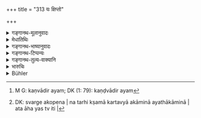+++
title = "313 यः क्षिप्तो"

+++

<details><summary>गङ्गानथ-मूलानुवादः</summary>

He who, on being abused by men in distress, forgives, becomes exalted to heaven, by that act; while he who, through kingly pride, does not forgive, goes, by that act, to hell.—(313)
</details>

<details><summary>मेधातिथिः</summary>

**आर्तैर्** दण्ड्यमनतत्संबन्धिभिर् अधि**क्षिप्त** आक्रुष्टो यन् **मर्षयति** न क्रुध्यति **तेन** क्षमणेन **स्वर्गे महीयते** । कण्ड्वादित्वाद् यः[^८] । महत्त्वं प्राप्नोति स्वर्गे । अकोपेन तर्हि क्षमा कर्तव्या । अकामिनो यथाकामी अत आह । यत् तु[^९] प्रभुर् अहम् इत्य् अभिमानेन न सहते **तेन नरकं** प्राप्नोति । **आर्त**ग्रहणं बालवृद्धयोर् अपि प्रदर्शनार्थं पूर्वशेषत्वाद् अस्य ॥ ८.३१३ ॥


[^९]:
     DK: svarge akopena | na tarhi kṣamā kartavyā akāminā ayathākāminā | ata āha yas tv iti |


[^८]:
     M G: kaṇvādir ayam; DK (1: 79): kaṇḍvādir ayam
</details>

<details><summary>गङ्गानथ-भाष्यानुवादः</summary>

‘*Men in distress*,’—*i.e*., the man who is punished, or his relations.

‘*Abused*’—reproached.

‘*Forgives*’—does not become angry.

‘*By that act*’—by the act of forgiving.

‘*Becomes exalted to heaven*’—the root ‘*maha*’ (in ‘*mahīyate*) belongs to the ‘*Kaṇḍvādi*’ group, hence the ‘*ya*’ in the middle of the word. The meaning is that ‘in heaven he gains an exalted position.’

For this reason, without showing any anger, he shall forgive.

If, however, under the influence of pride, thinking himself to be all-powerful, he does not condone the abuse, then, by that act he goes to hell.

The term ‘*men in distress*’ includes *the young and the infirm* also; since the present verse is supplementary to the foregoing (where these latter have been mentioned).—(313)
</details>

<details><summary>गङ्गानथ-टिप्पन्यः</summary>

This verse is quoted in *Kṛtyakalpataru* (14a).
</details>

<details><summary>गङ्गानथ-तुल्य-वाक्यानि</summary>

**(verses 8.312-313)  
**

See Comparative notes for [Verse 8.313].
</details>

<details><summary>भारुचिः</summary>

एवम् इयं क्ष्[अमानुष्ठानस्तुतिः । चि]त्तसंक्षोभहेऊपनिपाते ऽपि राज्ञा क्षमोभयलोकोपार्जनसाधनं प्रयत्नतो भावनीया । वाक्यस्वाभाव्याच् चेयम् उभयथात्र श्लोके क्षमानुष्ठानस्तुति[ः] । राजसंबन्धाच् च स्तेनप्रायश्चित्तस्येदम् एतत्प्रकरण एवोच्यते ॥ ८.३१२ ॥
</details>

<details><summary>Bühler</summary>

313	He who, being abused by men in pain, pardons (them), will in reward of that (act) be exalted in heaven; but he who, (proud) of his kingly state, forgives them not, will for that (reason) sink into hell.
</details>
